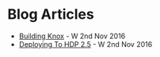 # Blog Articles

  * [Building Knox](blog/BUILDING_KNOX.md) - W 2nd Nov 2016
  * [Deploying To HDP 2.5](blog/DEPLOYING_TO_HDP_2.4.md) - W 2nd Nov 2016
